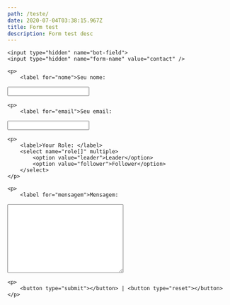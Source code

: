 ```yaml
---
path: /teste/
date: 2020-07-04T03:38:15.967Z
title: Form test
description: Form test desc
---
```

<form name="contact" method="post" data-netlify="true" data-netlify-honeypot="bot-field" action="/blog/">
  
    <input type="hidden" name="bot-field">
    <input type="hidden" name="form-name" value="contact" />
    
    <p>
        <label for="nome">Seu nome: </label>
        <input type="text" name="nome" id="nome">
    </p>

    <p>
        <label for="email">Seu email: </label>
        <input type="email" name="email" id="email">
    </p>
    
    <p>
        <label>Your Role: </label>
        <select name="role[]" multiple>
            <option value="leader">Leader</option>
            <option value="follower">Follower</option>
        </select>
    </p>

    <p>
        <label for="mensagem">Mensagem: </label>
        <textarea name="mensagem" id="mensagem" cols="30" rows="10"></textarea>
    </p>

    <p>
        <button type="submit"></button> | <button type="reset"></button>
    </p>
</form>
